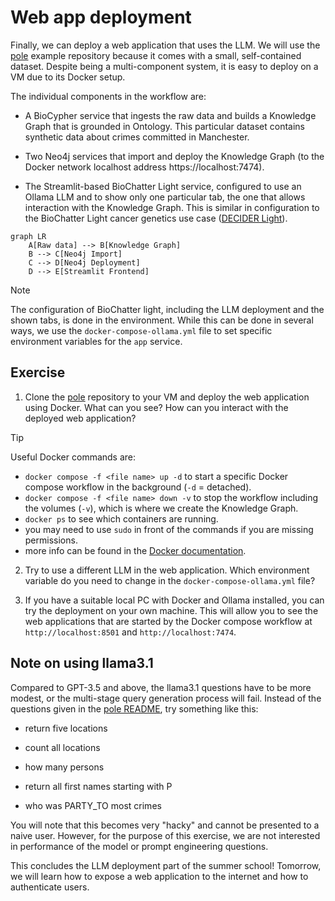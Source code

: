# Web app deployment

Finally, we can deploy a web application that uses the LLM. We will use the
[pole](https://github.com/biocypher/pole) example repository because it comes
with a small, self-contained dataset. Despite being a multi-component system, it
is easy to deploy on a VM due to its Docker setup.

The individual components in the workflow are:

- A BioCypher service that ingests the raw data and builds a Knowledge Graph
that is grounded in Ontology. This particular dataset contains synthetic data
about crimes committed in Manchester.

- Two Neo4j services that import and deploy the Knowledge Graph (to the
Docker network localhost address https://localhost:7474).

- The Streamlit-based BioChatter Light service, configured to use an Ollama LLM
and to show only one particular tab, the one that allows interaction with the
Knowledge Graph. This is similar in configuration to the BioChatter Light cancer
genetics use case ([DECIDER Light](https://decider-light.biochatter.org)).

```mermaid
graph LR
    A[Raw data] --> B[Knowledge Graph]
    B --> C[Neo4j Import]
    C --> D[Neo4j Deployment]
    D --> E[Streamlit Frontend]
```

> [!NOTE]
> The configuration of BioChatter light, including the LLM deployment and the
> shown tabs, is done in the environment. While this can be done in several
> ways, we use the `docker-compose-ollama.yml` file to set specific environment
> variables for the `app` service.

## Exercise

1. Clone the [pole](https://github.com/biocypher/pole) repository to your VM and
deploy the web application using Docker. What can you see? How can you interact
with the deployed web application?

> [!TIP]
> Useful Docker commands are:
> - `docker compose -f <file name> up -d` to start a specific Docker compose
> workflow in the background (`-d` = detached).
> - `docker compose -f <file name> down -v` to stop the workflow including the
> volumes (`-v`), which is where we create the Knowledge Graph.
> - `docker ps` to see which containers are running.
> - you may need to use `sudo` in front of the commands if you are missing
> permissions.
> - more info can be found in the [Docker
> documentation](https://docs.docker.com/compose/).

2. Try to use a different LLM in the web application. Which environment
variable do you need to change in the `docker-compose-ollama.yml` file?

3. If you have a suitable local PC with Docker and Ollama installed, you can try
the deployment on your own machine. This will allow you to see the web
applications that are started by the Docker compose workflow at
`http://localhost:8501` and `http://localhost:7474`.

## Note on using llama3.1

Compared to GPT-3.5 and above, the llama3.1 questions have to be more modest, or
the multi-stage query generation process will fail. Instead of the questions
given in the [pole README](https://github.com/biocypher/pole), try something
like this:

- return five locations

- count all locations

- how many persons

- return all first names starting with P

- who was PARTY_TO most crimes

You will note that this becomes very "hacky" and cannot be presented to a naive
user. However, for the purpose of this exercise, we are not interested in
performance of the model or prompt engineering questions.

This concludes the LLM deployment part of the summer school! Tomorrow, we will
learn how to expose a web application to the internet and how to authenticate
users.